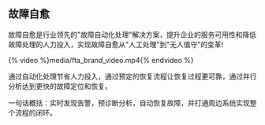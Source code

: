 故障自愈
---

故障自愈是行业领先的"故障自动化处理"解决方案，提升企业的服务可用性和降低故障处理的人力投入，实现故障自愈从"人工处理"到"无人值守"的变革!

{% video %}media/fta_brand_video.mp4{% endvideo %}

通过自动化处理节省人力投入，通过预定的恢复流程让恢复过程更可靠，通过并行分析达到更快的故障定位和恢复。

一句话概括：实时发现告警，预诊断分析，自动恢复故障，并打通周边系统实现整个流程的闭环。
